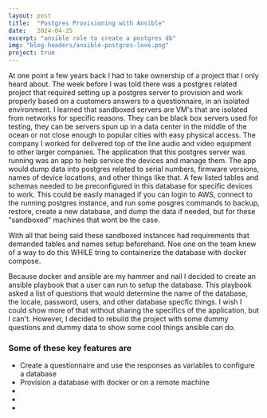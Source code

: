 ```yaml
---
layout: post
title:  "Postgres Provisioning with Ansible" 
date:   2024-04-25
excerpt: "ansible role to create a postgres db"
img: "blog-headers/ansible-postgres-love.png" 
project: true  
---
```


At one point a few years back I had to take ownership of a project that I only heard about. 
The week before I was told there was a postgres related project that required setting up a postgres server 
to provision and work properly based on a customers answers to a questionnaire, in an isolated environment. 
I learned that sandboxed servers are VM's that are isolated from networks for specific reasons. 
They can be black box servers used for testing, they can be servers spun up in a data center in the middle of the ocean or not close enough to popular cities with easy physical access. 
The company I worked for delivered top of the line audio and video equipment to other larger companies. 
The application that this postgres server was running was an app to help service the devices 
and manage them. 
The app would dump data into postgres related to serial numbers, firmware versions, names of device locations, 
and other things like that. A few listed tables and schemas needed to be preconfigured in this database for specific devices to work. 
This could be easily managed if you can login to AWS, connect to the running postgres instance, and run some posgres commands to backup, restore, create a new database, and dump the data if needed, but for these "sandboxed" machines that wont be the case. 

With all that being said these sandboxed instances had requirements that demanded tables and names
setup beforehand. Noe one on the team knew of a way to do this WHILE tring to containerize the database with docker compose. 

Because docker and ansible are my hammer and nail I decided to create an ansible playbook that a user can run
to setup the database. This playbook asked a list of questions that would determine the name of the database, 
the locale, password, users, and other database specfic things. I wish I could show more of that without sharing 
the specifics of the application, but I can't. However, I decided to rebuild the project with some dummy questions and dummy data to show some cool things ansible can do. 

### Some of these key features are 
* Create a questionnaire and use the responses as variables to configure a database
* Provision a database with docker or on a remote machine 
* 
* 
* 



